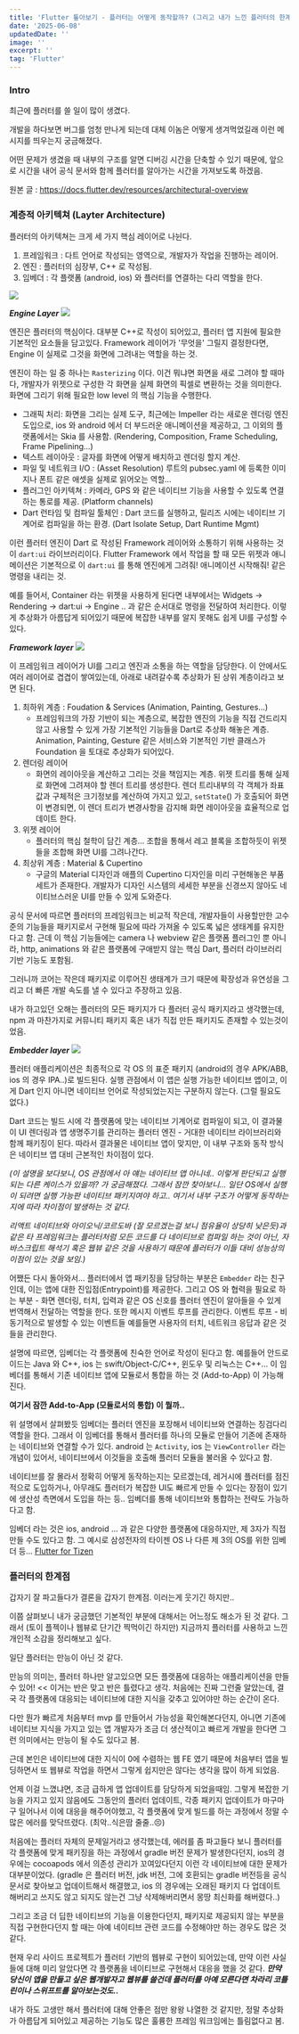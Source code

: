 ```yaml
---
title: 'Flutter 톺아보기 - 플러터는 어떻게 동작할까? (그리고 내가 느낀 플러터의 한계점.)'
date: '2025-06-08'
updatedDate: ''
image: ''
excerpt: ''
tag: 'Flutter'
---
```


### **Intro**

최근에 플러터를 쓸 일이 많이 생겼다.

개발을 하다보면 버그를 엄청 만나게 되는데 대체 이놈은 어떻게 생겨먹었길래 이런 메시지를 띄우는지 궁금해졌다.

어떤 문제가 생겼을 때 내부의 구조를 알면 디버깅 시간을 단축할 수 있기 때문에, 앞으로 시간을 내어 공식 문서와 함께 플러터를 알아가는 시간을 가져보도록 하겠음.

원본 글 : https://docs.flutter.dev/resources/architectural-overview

### **계층적 아키텍쳐 (Layter Architecture)**

플러터의 아키텍쳐는 크게 세 가지 핵심 레이어로 나뉜다.

1. 프레임워크 : 다트 언어로 작성되는 영역으로, 개발자가 작업을 진행하는 레이어.
2. 엔진 : 플러터의 심장부, C++ 로 작성됨.
3. 임베더 : 각 플랫폼 (android, ios) 와 플러터를 연결하는 다리 역할을 한다.

![](https://i.imgur.com/9E1IYwr.png)

**_Engine Layer_**
![](https://i.imgur.com/wvPbwAU.png)

엔진은 플러터의 핵심이다. 대부분 C++로 작성이 되어있고, 플러터 앱 지원에 필요한 기본적인 요소들을 담고있다. Framework 레이어가 '무엇을' 그릴지 결정한다면, Engine 이 실제로 그것을 화면에 그려내는 역할을 하는 것.

엔진이 하는 일 중 하나는 `Rasterizing` 이다. 이건 뭐냐면 화면을 새로 그려야 할 때마다, 개발자가 위젯으로 구성한 각 화면을 실제 화면의 픽셀로 변환하는 것을 의미한다. 화면에 그리기 위해 필요한 low level 의 핵심 기능을 수행한다.

- 그래픽 처리: 화면을 그리는 실제 도구, 최근에는 Impeller 라는 새로운 렌더링 엔진 도입으로, ios 와 android 에서 더 부드러운 애니메이션을 제공하고, 그 이외의 플랫폼에서는 Skia 를 사용함. (Rendering, Composition, Frame Scheduling, Frame Pipelining...)
- 텍스트 레이아웃 : 글자를 화면에 어떻게 배치하고 렌더링 할지 계산.
- 파일 및 네트워크 I/O : (Asset Resolution) 루트의 pubsec.yaml 에 등록한 이미지나 폰트 같은 애셋을 실제로 읽어오는 역할...
- 플러그인 아키텍쳐 : 카메라, GPS 와 같은 네이티브 기능을 사용할 수 있도록 연결하는 통로를 제공. (Platform channels)
- Dart 런타임 및 컴파일 툴체인 : Dart 코드를 실행하고, 릴리즈 시에는 네이티브 기계어로 컴파일을 하는 환경. (Dart Isolate Setup, Dart Runtime Mgmt)

이런 플러터 엔진이 Dart 로 작성된 Framework 레이어와 소통하기 위해 사용하는 것이 `dart:ui` 라이브러리이다. Flutter Framework 에서 작업을 할 때 모든 위젯과 애니메이션은 기본적으로 이 `dart:ui` 를 통해 엔진에게 그려줘! 애니메이션 시작해줘! 같은 명령을 내리는 것.

예를 들어서, Container 라는 위젯을 사용하게 된다면 내부에서는 Widgets -> Rendering -> dart:ui -> Engine .. 과 같은 순서대로 명령을 전달하여 처리한다. 이렇게 추상화가 아름답게 되어있기 때문에 복잡한 내부를 알지 못해도 쉽게 UI를 구성할 수 있다.

**_Framework layer_**
![](https://i.imgur.com/uKycStn.png)

이 프레임워크 레이어가 UI를 그리고 엔진과 소통을 하는 역할을 담당한다. 이 안에서도 여러 레이어로 겹겹이 쌓여있는데, 아래로 내려갈수록 추상화가 된 상위 계층이라고 보면 된다.

1. 최하위 계층 : Foudation & Services (Animation, Painting, Gestures...)
   - 프레임워크의 가장 기반이 되는 계층으로, 복잡한 엔진의 기능을 직접 건드리지 않고 사용할 수 있게 가장 기본적인 기능들을 Dart로 추상화 해놓은 계층. Animation, Painting, Gesture 같은 서비스와 기본적인 기반 클래스가 Foundation 을 토대로 추상화가 되어있다.
2. 렌더링 레이어
   - 화면의 레이아웃을 계산하고 그리는 것을 책임지는 계층. 위젯 트리를 통해 실제로 화면에 그려져야 할 렌더 트리를 생성한다. 렌더 트리내부의 각 객체가 좌표값과 구체적은 크기정보를 계산하여 가지고 있고, `setState`() 가 호출되어 화면이 변경되면, 이 렌더 트리가 변경사항을 감지해 화면 레이아웃을 효율적으로 업데이트 한다.
3. 위젯 레이어
   - 플러터의 핵심 철학이 담긴 계층... 조합을 통해서 레고 블록을 조합하듯이 위젯들을 조합해 화면 UI를 그려나간다.
4. 최상위 계층 : Material & Cupertino
   - 구글의 Material 디자인과 애플의 Cupertino 디자인을 미리 구현해놓은 부품 세트가 존재한다. 개발자가 디자인 시스템의 세세한 부분을 신경쓰지 않아도 네이티브스러운 UI를 만들 수 있게 도와준다.

공식 문서에 따르면 플러터의 프레임워크는 비교적 작은데, 개발자들이 사용할만한 고수준의 기능들을 패키지로서 구현해 필요에 따라 가져올 수 있도록 넓은 생태계를 유지한다고 함. 근데 이 핵심 기능들에는 camera 나 webview 같은 플랫폼 플러그인 뿐 아니라, http, animations 와 같은 플랫폼에 구애받지 않는 핵심 Dart, 플러터 라이브러리 기반 기능도 포함됨.

그러니까 코어는 작은데 패키지로 이루어진 생태계가 크기 때문에 확장성과 유연성을 그리고 더 빠른 개발 속도를 낼 수 있다고 주장하고 있음.

내가 하고있던 오해는 플러터의 모든 패키지가 다 플러터 공식 패키지라고 생각했는데, npm 과 마찬가지로 커뮤니티 패키지 혹은 내가 직접 만든 패키지도 존재할 수 있는것이었음.

**_Embedder layer_**
![](https://i.imgur.com/g9z4jM7.png)

플러터 애플리케이션은 최종적으로 각 OS 의 표준 패키지 (android의 경우 APK/ABB, ios 의 경우 IPA..)로 빌드된다. 실행 관점에서 이 앱은 실행 가능한 네이티브 앱이고, 이게 Dart 인지 아니면 네이티브 언어로 작성되었는지는 구분하지 않는다. (그럴 필요도 없다.)

Dart 코드는 빌드 시에 각 플랫폼에 맞는 네이티브 기계어로 컴파일이 되고, 이 결과물이 UI 렌더링과 앱 생명주기를 관리하는 플러터 엔진 - 거대한 네이티브 라이브러리와 함께 패키징이 된다. 따라서 결과물은 네이티브 앱이 맞지만, 이 내부 구조와 동작 방식은 네이티브 앱 대비 근본적인 차이점이 있다.

_*(이 설명을 보다보니, OS 관점에서 아 얘는 네이티브 앱 아니네.. 이렇게 판단되고 실행되는 다른 케이스가 있을까? 가 궁금해졌다. 그래서 잠깐 찾아보니... 일단 OS에서 실행이 되려면 실행 가능판 네이티브 패키지여야 하고.. 여기서 내부 구조가 어떻게 동작하는지에 따라 차이점이 발생하는 것 같다.*_

_*리액트 네이티브와 아이오닉/코르도바 (잘 모르겠는걸 보니 점유율이 상당히 낮은듯)과 같은 타 프레임워크는 플러터처럼 모든 코드를 다 네이티브로 컴파일 하는 것이 아닌, 자바스크립트 해석기 혹은 웹뷰 같은 것을 사용하기 때문에 플러터가 이들 대비 성능상의 이점이 있는 것을 보임.)*_

어쨌든 다시 돌아와서... 플러터에서 앱 패키징을 담당하는 부분은 `Embedder` 라는 친구인데, 이는 앱에 대한 진입점(Entrypoint)를 제공한다. 그리고 OS 와 협력을 필요로 하는 부분 - 화면 렌더링, 터치, 입력과 같은 OS 신호를 플러터 엔진이 알아들을 수 있게 번역해서 전달하는 역할을 한다. 또한 메시지 이벤트 루프를 관리한다. 이벤트 루프 - 비동기적으로 발생할 수 있는 이벤트들 예를들면 사용자의 터치, 네트워크 응답과 같은 것들을 관리한다.

설명에 따르면, 임베더는 각 플랫폼에 친숙한 언어로 작성이 된다고 함. 예를들어 안드로이드는 Java 와 C++, ios 는 swift/Object-C/C++, 윈도우 및 리눅스는 C++... 이 임베더를 통해서 기존 네이티브 앱에 모듈로서 통합을 하는 것 (Add-to-App) 이 가능해진다.

**여기서 잠깐 Add-to-App (모듈로서의 통합) 이 뭘까..**

위 설명에서 살펴봤듯 임베더는 플러터 엔진을 포장해서 네이티브와 연결하는 징검다리 역할을 한다. 그래서 이 임베더를 통해서 플러터를 하나의 모듈로 만들어 기존에 존재하는 네이티브와 연결할 수가 있다. android 는 `Activity`, ios 는 `ViewController` 라는 개념이 있어서, 네이티브에서 이것들을 호출해 플러터 모듈을 불러올 수 있다고 함.

네이티브를 잘 몰라서 정확히 어떻게 동작하는지는 모르겠는데, 레거시에 플러터를 점진적으로 도입하거나, 아무래도 플러터가 복잡한 UI도 빠르게 만들 수 있다는 장점이 있기에 생산성 측면에서 도입을 하는 등.. 임베더를 통해 네이티브와 통합하는 전략도 가능하다고 함.

임베더 라는 것은 ios, android ... 과 같은 다양한 플랫폼에 대응하지만, 제 3자가 직접 만들 수도 있다고 함. 그 예시로 삼성전자의 타이젠 OS 나 다른 제 3의 OS를 위한 임베더 등... [Flutter for Tizen](https://developer.samsung.com/smarttv/develop/native/flutter.html)

### **플러터의 한계점**

갑자기 잘 파고들다가 결론을 갑자기 한계점. 이러는게 웃기긴 하지만..

이쯤 살펴보니 내가 궁금했던 기본적인 부분에 대해서는 어느정도 해소가 된 것 같다.
그래서 (토이 플젝이나 웹뷰로 단기간 찍먹이긴 하지만) 지금까지 플러터를 사용하고 느낀 개인적 소감을 정리해보고 싶다.

일단 플러터는 만능이 아닌 것 같다.

만능의 의미는, 플러터 하나만 알고있으면 모든 플랫폼에 대응하는 애플리케이션을 만들 수 있어! << 이거는 반은 맞고 반은 틀렸다고 생각. 처음에는 진짜 그런줄 알았는데, 결국 각 플랫폼에 대응되는 네이티브에 대한 지식을 갖추고 있어야만 하는 순간이 온다.

다만 뭔가 빠르게 처음부터 mvp 를 만들어서 가능성을 확인해본다던지, 아니면 기존에 네이티브 지식을 가지고 있는 앱 개발자가 조금 더 생산적이고 빠르게 개발을 한다면 그런 의미에서는 만능이 될 수도 있다고 봄.

근데 본인은 네이티브에 대한 지식이 0에 수렴하는 웹 FE 였기 때문에 처음부터 앱을 빌딩하면서 또 웹뷰로 작업을 하면서 그렇게 쉽지만은 않다는 생각을 많이 하게 되었음.

언제 이걸 느꼈냐면, 조금 급하게 앱 업데이트를 담당하게 되었을때임. 그렇게 복잡한 기능을 가지고 있지 않음에도 그동안의 플러터 업데이트, 각종 패키지 업데이트가 마구마구 일어나서 이에 대응을 해주어야했고, 각 플랫폼에 맞게 빌드를 하는 과정에서 정말 수많은 에러를 맞닥뜨렸다. (최악..식은땀 줄줄..😣)

처음에는 플러터 자체의 문제일거라고 생각했는데, 에러를 좀 파고들다 보니 플러터를 각 플랫폼에 맞게 패키징을 하는 과정에서 gradle 버전 문제가 발생한다던지, ios의 경우에는 cocoapods 에서 의존성 관리가 꼬여있다던지 이런 각 네이티브에 대한 문제가 대부분이었다. (gradle 은 플러터 버전, jdk 버전, 그에 호환되는 gradle 버전등을 공식문서로 찾아보고 업데이트해서 해결했고, ios 의 경우에는 오래된 패키지 다 업데이트 해버리고 쓰지도 않고 되지도 않는건 그냥 삭제해버리면서 몽땅 최신화를 해버렸다..)

그리고 조금 더 딥한 네이티브의 기능을 이용한다던지, 패키지로 제공되지 않는 부분을 직접 구현한다던지 할 때는 아예 네이티브 관련 코드를 수정해야만 하는 경우도 많은 것 같다.

현재 우리 사이드 프로젝트가 플러터 기반의 웹뷰로 구현이 되어있는데, 만약 이런 사실들에 대해 미리 알았다면 각 플랫폼을 네이티브로 구현해서 대응을 했을 것 같다. **_만약 당신이 앱을 만들고 싶은 웹개발자고 웹뷰를 쓸건데 플러터를 아예 모른다면 차라리 코틀린이나 스위프트를 알아보는것도.._**

내가 하도 고생만 해서 플러터에 대해 안좋은 점만 왕왕 나열한 것 같지만, 정말 추상화가 아름답게 되어있고 제공하는 기능도 많은 훌륭한 프레임 워크임에는 틀림없다고 봄.
